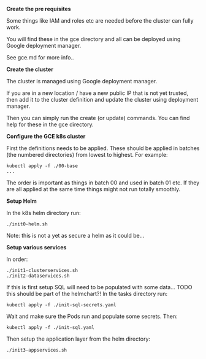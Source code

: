 **Create the pre requisites**

Some things like IAM and roles etc are needed before the cluster can fully work.

You will find these in the gce directory and all can be deployed using Google deployment manager.

See gce.md for more info..

**Create the cluster**

The cluster is managed using Google deployment manager.

If you are in a new location / have a new public IP that is not yet trusted,
then add it to the cluster definition and update the cluster using deployment manager.

Then you can simply run the create (or update) commands.
You can find help for these in the gce directory.

**Configure the GCE k8s cluster**

First the definitions needs to be applied.
These should be applied in batches (the numbered directories) from lowest to highest.
For example:

```
kubectl apply -f ./00-base
...
```

The order is important as things in batch 00 and used in batch 01 etc.
If they are all applied at the same time things might not run totally smoothly.

**Setup Helm**

In the k8s helm directory run:

```
./init0-helm.sh
```

Note: this is not a yet as secure a helm as it could be...

**Setup various services**

In order:
```
./init1-clusterservices.sh
./init2-dataservices.sh
```

If this is first setup SQL will need to be populated with some data...
TODO this should be part of the helmchart?!
In the tasks directory run:
```
kubectl apply -f ./init-sql-secrets.yaml
```
Wait and make sure the Pods run and populate some secrets.
Then:
```
kubectl apply -f ./init-sql.yaml
```

Then setup the application layer from the helm directory:
```
./init3-appservices.sh
```
